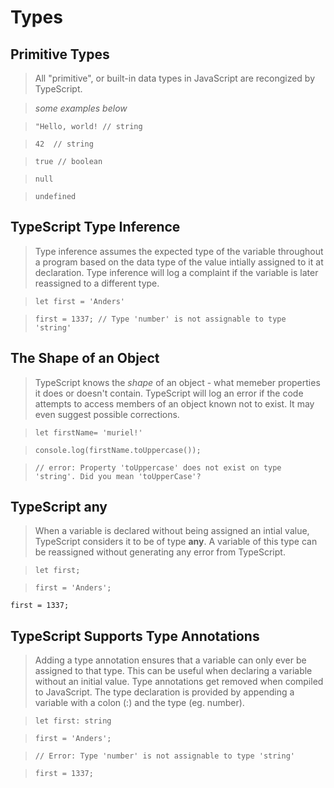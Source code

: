 # Types

## Primitive Types
> All "primitive", or built-in data types in JavaScript are recongized by TypeScript.

> *some examples below*

> `"Hello, world! // string`

> `42  // string`

> `true // boolean`

> `null`

> `undefined`

## TypeScript Type Inference
> Type inference assumes the expected type of the variable throughout a program based on the data type of the value intially assigned to it at declaration. Type inference will log a complaint if the variable is later reassigned to a different type.

> `let first = 'Anders'`

> `first = 1337; // Type 'number' is not assignable to type 'string'`

## The Shape of an Object
> TypeScript knows the *shape* of an object - what memeber properties it does or doesn't contain. TypeScript will log an error if the code attempts to access members of an object known not to exist. It may even suggest possible corrections.

> `let firstName= 'muriel!'`

> `console.log(firstName.toUppercase());`

> `// error: Property 'toUppercase' does not exist on type 'string'. Did you mean 'toUpperCase'?`

## TypeScript any
> When a variable is declared without being assigned an intial value, TypeScript considers it to be of type **any**. A variable of this type can be reassigned without generating any error from TypeScript.

> `let first;`

> `first = 'Anders';`

 `first = 1337;`

## TypeScript Supports Type Annotations
> Adding a type annotation ensures that a variable can only ever be assigned to that type. This can be useful when declaring a variable without an initial value. Type annotations get removed when compiled to JavaScript. The type declaration is provided by appending a variable with a colon (:) and the type (eg. number).

> `let first: string`

> `first = 'Anders';`

> `// Error: Type 'number' is not assignable to type 'string'`

> `first = 1337;`